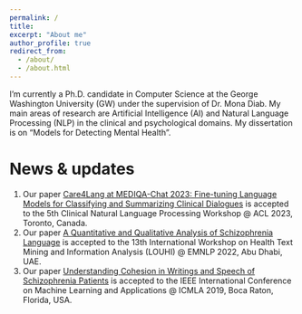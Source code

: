 ```yaml
---
permalink: /
title: 
excerpt: "About me"
author_profile: true
redirect_from: 
  - /about/
  - /about.html
---
```


I’m currently a Ph.D. candidate in Computer Science at the George Washington University (GW) under the supervision of Dr. Mona Diab. My main areas of research are Artificial Intelligence (AI) and Natural Language Processing (NLP) in the clinical and psychological domains. My dissertation is on “Models for Detecting Mental Health”. 


News & updates
======
1. Our paper [Care4Lang at MEDIQA-Chat 2023: Fine-tuning Language Models for Classifying and Summarizing Clinical Dialogues]([https://aclanthology.org/2023.clinicalnlp-1.55.pdf]) is accepted to the 5th Clinical Natural Language Processing Workshop @ ACL 2023, Toronto, Canada.
2. Our paper [A Quantitative and Qualitative Analysis of Schizophrenia Language]([https://aclanthology.org/2022.louhi-1.20.pdf]) is accepted to the 13th International Workshop on Health Text Mining and Information Analysis (LOUHI) @ EMNLP 2022, Abu Dhabi, UAE.
3. Our paper [Understanding Cohesion in Writings and Speech of Schizophrenia Patients]([https://ieeexplore.ieee.org/abstract/document/8999111/]) is accepted to the IEEE International Conference on Machine Learning and Applications @ ICMLA 2019, Boca Raton, Florida, USA.
